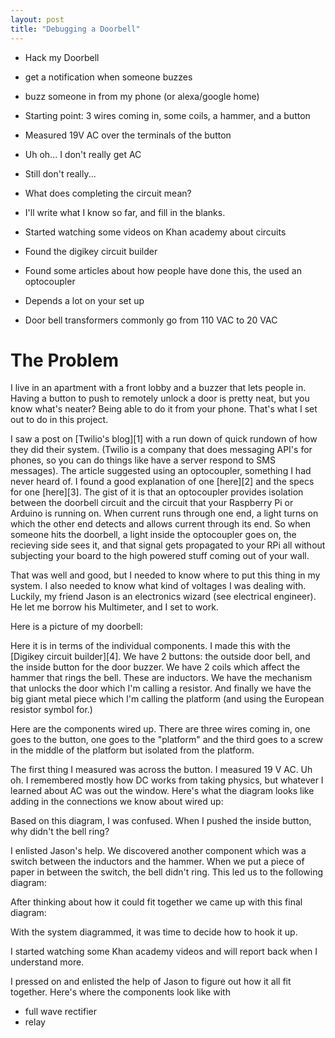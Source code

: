 ```yaml
---
layout: post
title: "Debugging a Doorbell"
---
```


- Hack my Doorbell
- get a notification when someone buzzes
- buzz someone in from my phone (or alexa/google home)

- Starting point: 3 wires coming in, some coils, a hammer, and a button

- Measured 19V AC over the terminals of the button

- Uh oh... I don't really get AC
- Still don't really...
- What does completing the circuit mean?
- I'll write what I know so far, and fill in the blanks.

- Started watching some videos on Khan academy about circuits

- Found the digikey circuit builder

- Found some articles about how people have done this, the used an optocoupler
- Depends a lot on your set up

- Door bell transformers commonly go from 110 VAC to 20 VAC


# The Problem

I live in an apartment with a front lobby and a buzzer that lets people in.  Having a button to push to remotely unlock a door is pretty neat, but you know what's neater? Being able to do it from your phone.  That's what I set out to do in this project.

I saw a post on [Twilio's blog][1] with a run down of quick rundown of how they did their system. (Twilio is a company that does messaging API's for phones, so you can do things like have a server respond to SMS messages).  The article suggested using an optocoupler, something I had never heard of.  I found a good explanation of one [here][2] and the specs for one [here][3].  The gist of it is that an optocoupler provides isolation between the doorbell circuit and the circuit that your Raspberry Pi or Arduino is running on.  When current runs through one end, a light turns on which the other end detects and allows current through its end.  So when someone hits the doorbell, a light inside the optocoupler goes on, the recieving side sees it, and that signal gets propagated to your RPi all without subjecting your board to the high powered stuff coming out of your wall.

That was well and good, but I needed to know where to put this thing in my system. I also needed to know what kind of voltages I was dealing with.  Luckily, my friend Jason is an electronics wizard (see electrical engineer).  He let me borrow his Multimeter, and I set to work.

Here is a picture of my doorbell:
<insert image here>

Here it is in terms of the individual components.  I made this with the [Digikey circuit builder][4]. We have 2 buttons: the outside door bell, and the inside button for the door buzzer.  We have 2 coils which affect the hammer that rings the bell. These are inductors.  We have the mechanism that unlocks the door which I'm calling a resistor.  And finally we have the big giant metal piece which I'm calling the platform (and using the European resistor symbol for.)
<components>

Here are the components wired up.  There are three wires coming in, one goes to the button, one goes to the "platform" and the third goes to a screw in the middle of the platform but isolated from the platform.
<wired up>


The first thing I measured was across the button.  I measured 19 V AC.  Uh oh.  I remembered mostly how DC works from taking physics, but whatever I learned about AC was out the window.  Here's what the diagram looks like adding in the connections we know about wired up:


Based on this diagram, I was confused.  When I pushed the inside button, why didn't the bell ring?


I enlisted Jason's help.  We discovered another component which was a switch between the inductors and the hammer.  When we put a piece of paper in between the switch, the bell didn't ring.  This led us to the following diagram:
<doorbell switch>


After thinking about how it could fit together we came up with this final diagram:
<doorbell>


With the system diagrammed, it was time to decide how to hook it up.


I started watching some Khan academy videos and will report back when I understand more.

I pressed on and enlisted the help of Jason to figure out how it all fit together.  Here's where the components look like with
<raspberry pi>


- full wave rectifier
- relay
